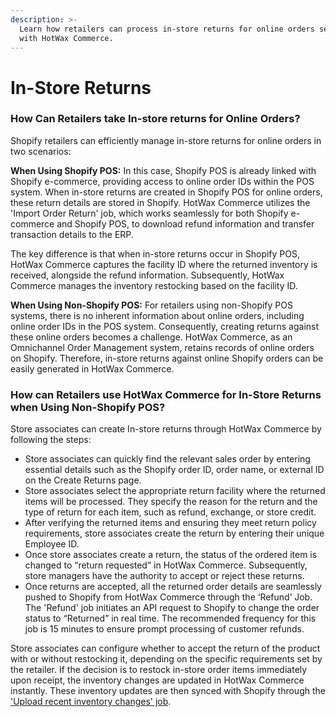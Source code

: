 ```yaml
---
description: >-
  Learn how retailers can process in-store returns for online orders seamlessly
  with HotWax Commerce.
---
```


# In-Store Returns

### How Can Retailers take In-store returns for Online Orders?

Shopify retailers can efficiently manage in-store returns for online orders in two scenarios:

**When Using Shopify POS:** In this case, Shopify POS is already linked with Shopify e-commerce, providing access to online order IDs within the POS system. When in-store returns are created in Shopify POS for online orders, these return details are stored in Shopify. HotWax Commerce utilizes the 'Import Order Return' job, which works seamlessly for both Shopify e-commerce and Shopify POS, to download refund information and transfer transaction details to the ERP.

The key difference is that when in-store returns occur in Shopify POS, HotWax Commerce captures the facility ID where the returned inventory is received, alongside the refund information. Subsequently, HotWax Commerce manages the inventory restocking based on the facility ID.

**When Using Non-Shopify POS:** For retailers using non-Shopify POS systems, there is no inherent information about online orders, including online order IDs in the POS system. Consequently, creating returns against these online orders becomes a challenge. HotWax Commerce, as an Omnichannel Order Management system, retains records of online orders on Shopify. Therefore, in-store returns against online Shopify orders can be easily generated in HotWax Commerce.

### How can Retailers use HotWax Commerce for In-Store Returns when Using Non-Shopify POS?

Store associates can create In-store returns through HotWax Commerce by following the steps:

* Store associates can quickly find the relevant sales order by entering essential details such as the Shopify order ID, order name, or external ID on the Create Returns page.
* Store associates select the appropriate return facility where the returned items will be processed. They specify the reason for the return and the type of return for each item, such as refund, exchange, or store credit.
* After verifying the returned items and ensuring they meet return policy requirements, store associates create the return by entering their unique Employee ID.
* Once store associates create a return, the status of the ordered item is changed to “return requested” in HotWax Commerce. Subsequently, store managers have the authority to accept or reject these returns.
* Once returns are accepted, all the returned order details are seamlessly pushed to Shopify from HotWax Commerce through the ‘Refund’ Job. The 'Refund' job initiates an API request to Shopify to change the order status to “Returned” in real time. The recommended frequency for this job is 15 minutes to ensure prompt processing of customer refunds.

Store associates can configure whether to accept the return of the product with or without restocking it, depending on the specific requirements set by the retailer. If the decision is to restock in-store order items immediately upon receipt, the inventory changes are updated in HotWax Commerce instantly. These inventory updates are then synced with Shopify through the ['Upload recent inventory changes' job](https://docs.hotwax.co/documents/v/retail-operations/workflow/job-workflows/inventory#upload-recent-inventory-changes).
